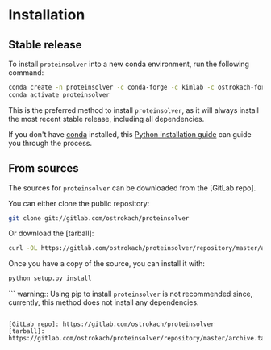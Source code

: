 # Installation

## Stable release

To install `proteinsolver` into a new conda environment, run the following command:

```bash
conda create -n proteinsolver -c conda-forge -c kimlab -c ostrokach-forge proteinsolver
conda activate proteinsolver
```

This is the preferred method to install `proteinsolver`, as it will always install the most recent stable release, including all dependencies.

If you don't have [conda] installed, this [Python installation guide] can guide
you through the process.

[conda]: https://conda.io
[Python installation guide]: https://conda.io/docs/user-guide/install/index.html

## From sources

The sources for `proteinsolver` can be downloaded from the [GitLab repo].

You can either clone the public repository:

```bash
git clone git://gitlab.com/ostrokach/proteinsolver
```

Or download the [tarball]:

```bash
curl -OL https://gitlab.com/ostrokach/proteinsolver/repository/master/archive.tar
```

Once you have a copy of the source, you can install it with:

```bash
python setup.py install
```

``` warning:: Using pip to install `proteinsolver` is not recommended since, currently, this method does not install any dependencies.
```

[GitLab repo]: https://gitlab.com/ostrokach/proteinsolver
[tarball]: https://gitlab.com/ostrokach/proteinsolver/repository/master/archive.tar
